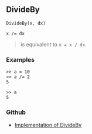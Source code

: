 ## DivideBy

```
DivideBy(x, dx)

x /= dx
```

> is equivalent to `x = x / dx`.

### Examples

```
>> a = 10
>> a /= 2   
5
 
>> a    
5    
```
    

### Github

* [Implementation of DivideBy](https://github.com/axkr/symja_android_library/blob/master/symja_android_library/matheclipse-core/src/main/java/org/matheclipse/core/builtin/Arithmetic.java#L1506) 
